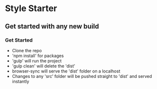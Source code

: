 # Style Starter
## Get started with any new build

### Get Started
* Clone the repo
* 'npm install' for packages
* 'gulp' will run the project
* 'gulp clean' will delete the 'dist'
* browser-sync will serve the 'dist' folder on a localhost
* Changes to any 'src' folder will be pushed straight to 'dist' and served instantly
